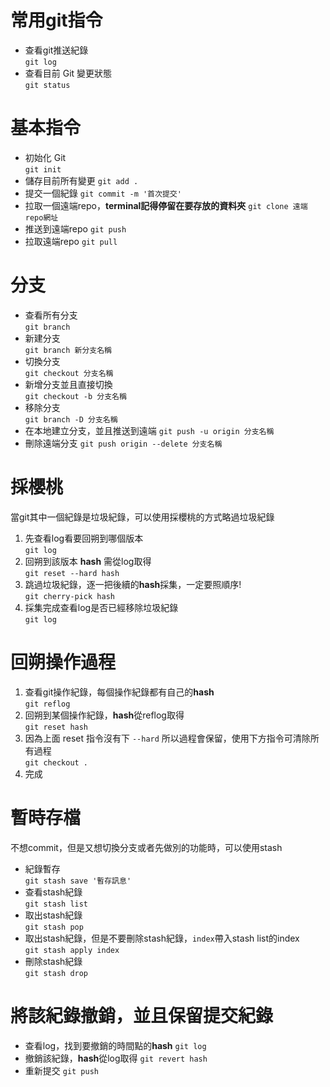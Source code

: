 # 常用git指令

- 查看git推送紀錄  
`git log`
- 查看目前 Git 變更狀態  
`git status`

# 基本指令
- 初始化 Git  
`git init`
- 儲存目前所有變更
`git add .`
- 提交一個紀錄
`git commit -m '首次提交'`
- 拉取一個遠端repo，**terminal記得停留在要存放的資料夾**
`git clone 遠端repo網址`
- 推送到遠端repo
`git push`
- 拉取遠端repo
`git pull`

# 分支
- 查看所有分支  
`git branch`
- 新建分支  
`git branch 新分支名稱`
- 切換分支  
`git checkout 分支名稱`
- 新增分支並且直接切換  
`git checkout -b 分支名稱`
- 移除分支  
`git branch -D 分支名稱`
- 在本地建立分支，並且推送到遠端
`git push -u origin 分支名稱`
- 刪除遠端分支
`git push origin --delete 分支名稱`

# 採櫻桃
當git其中一個紀錄是垃圾紀錄，可以使用採櫻桃的方式略過垃圾紀錄
1. 先查看log看要回朔到哪個版本  
`git log`
2. 回朔到該版本 **hash** 需從log取得  
`git reset --hard hash`
3. 跳過垃圾紀錄，逐一把後續的**hash**採集，一定要照順序!  
`git cherry-pick hash`
4. 採集完成查看log是否已經移除垃圾紀錄  
`git log`

# 回朔操作過程
1. 查看git操作紀錄，每個操作紀錄都有自己的**hash**  
`git reflog`
2. 回朔到某個操作紀錄，**hash**從reflog取得  
`git reset hash`
3. 因為上面 reset 指令沒有下 `--hard` 所以過程會保留，使用下方指令可清除所有過程  
`git checkout .`
4. 完成


# 暫時存檔
不想commit，但是又想切換分支或者先做別的功能時，可以使用stash
- 紀錄暫存  
`git stash save '暫存訊息'`
- 查看stash紀錄  
`git stash list`
- 取出stash紀錄  
`git stash pop`
- 取出stash紀錄，但是不要刪除stash紀錄，`index`帶入stash list的index  
`git stash apply index`
- 刪除stash紀錄  
`git stash drop`

# 將該紀錄撤銷，並且保留提交紀錄
- 查看log，找到要撤銷的時間點的**hash**
`git log`
- 撤銷該紀錄，**hash**從log取得
`git revert hash`
- 重新提交
`git push`